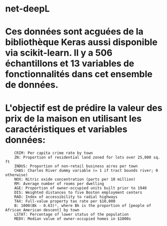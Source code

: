 # net-deepL
# Ces données sont acguées de la bibliothèque Keras aussi disponible via scikit-learn. Il y a 506 échantillons et 13 variables de fonctionnalités dans cet ensemble de données.
# L'objectif est de prédire la valeur des prix de la maison en utilisant les caractéristiques et variables données:

        CRIM: Per capita crime rate by town
        ZN: Proportion of residential land zoned for lots over 25,000 sq. ft
        INDUS: Proportion of non-retail business acres per town
        CHAS: Charles River dummy variable (= 1 if tract bounds river; 0 otherwise)
        NOX: Nitric oxide concentration (parts per 10 million)
        RM: Average number of rooms per dwelling
        AGE: Proportion of owner-occupied units built prior to 1940
        DIS: Weighted distances to five Boston employment centers
        RAD: Index of accessibility to radial highways
        TAX: Full-value property tax rate per $10,000
        B: 1000(Bk - 0.63)², where Bk is the proportion of [people of African American descent] by town
        LSTAT: Percentage of lower status of the population
        MEDV: Median value of owner-occupied homes in $1000s
